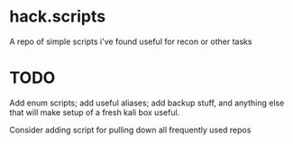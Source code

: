 # hack.scripts
A repo of simple scripts i've found useful for recon or other tasks

# TODO
Add enum scripts; add useful aliases; add backup stuff, and anything else
that will make setup of a fresh kali box useful. 

Consider adding script for pulling down all frequently used repos
